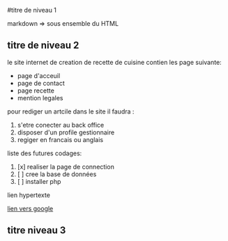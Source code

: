 #titre de niveau 1

markdown => sous ensemble du HTML

## titre de niveau 2 

le site internet de creation de recette de cuisine contien les page suivante:

- page d'acceuil 
- page de contact
- page recette 
- mention legales

pour rediger un artcile dans le site il faudra :

1. s'etre conecter au back office
2. disposer d'un profile gestionnaire
3. regiger en francais ou anglais 

liste des futures codages:

1. [x] realiser la page de connection
2. [ ] cree la base de données
3. [ ] installer php

lien hypertexte

[lien vers google](https://www.google.fr)

## titre niveau 3
